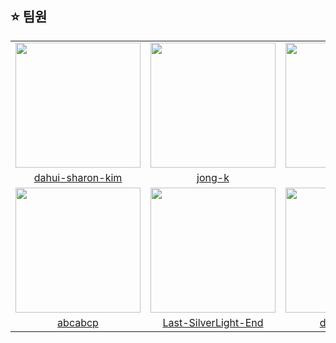 ## ⭐️ 팀원
<table>
  <tr>
    <td align="center">
      <img src="https://user-images.githubusercontent.com/62709718/208676194-c22dc8af-6f06-4614-b467-6fa1dcd39e9b.png" width="200px;" alt=""/>
    </td>
    <td align="center">
      <img src="https://user-images.githubusercontent.com/62709718/208676156-350f5e57-7568-497a-ba32-cf7f849ef688.png" width="200px;" alt=""/>
    </td>
    <td align="center">
      <img src="https://user-images.githubusercontent.com/62709718/208676069-16f11acd-8447-4d72-ab0b-f6e074373dea.png" width="200px;" alt=""/>
    </td>    
    <td align="center">
      <img src="https://user-images.githubusercontent.com/62709718/208676001-b838be17-a6da-4954-8382-7b537a359f2a.png" width="200px;" alt=""/>
    </td>
  </tr>
  <tr>    
    <td align="center">
      <a href="https://github.com/dahui-sharon-kim">
        <div>dahui-sharon-kim</div>
      </a>
    </td>
    <td align="center">
      <a href="https://github.com/jong-k">
        <div>jong-k</div>
      </a>
    </td>
    <td align="center">
      <a href="https://github.com/Duck-98">
        <div>Duck-98</div>
      </a>
    </td>    
    <td align="center">
      <a href="https://github.com/shinwonse">
        <div>shinwonse</div>
      </a>
    </td>
  </tr>
  <tr>
    <td align="center">
      <img src="https://user-images.githubusercontent.com/62709718/208675953-3dbf10de-ed57-4b9a-9a5a-903dd5b8e708.png" width="200px;" alt=""/>
    </td>
    <td align="center">
      <img src="https://user-images.githubusercontent.com/62709718/208675855-9b8dad0e-9314-43e5-8fb7-9da23ba465bd.png" width="200px;" alt=""/>
    </td>
    <td align="center">
      <img src="https://user-images.githubusercontent.com/62709718/208675588-1fc2c6ec-0a10-4496-b7de-39cfbfa5e7ab.png" width="200px;" alt=""/>
    </td>
    <td align="center">
      <img src="https://user-images.githubusercontent.com/62709718/208675728-a22adf4f-d840-4289-a4a9-d80f6a2c7a13.png" width="200px;" alt=""/>
    </td>
  </tr>
  <tr>    
    <td align="center">
      <a href="https://github.com/abcabcp">
        <div>abcabcp</div>
      </a>
    </td>
    <td align="center">
      <a href="https://github.com/Last-SilverLight-End">
        <div>Last-SilverLight-End</div>
      </a>
    </td>
    <td align="center">
      <a href="https://github.com/dong53358">
        <div>dong53358</div>
      </a>
    </td>
    <td align="center">
      <a href="https://github.com/hongseonga">
        <div>hongseonga</div>
      </a>
    </td>
  </tr>
</table>
